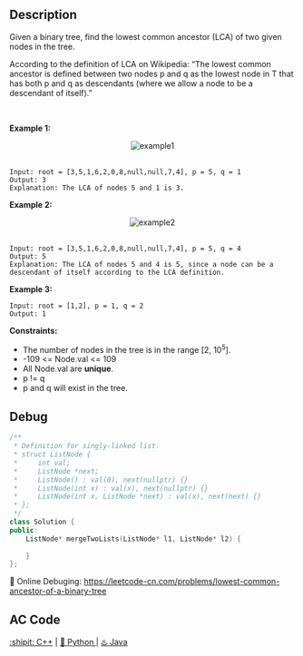 ## Description
Given a binary tree, find the lowest common ancestor (LCA) of two given nodes in the tree.

According to the definition of LCA on Wikipedia: “The lowest common ancestor is defined between two nodes p and q as the lowest node in T that has both p and q as descendants (where we allow a node to be a descendant of itself).”

 

<strong>Example 1:</strong>
<div align="center">
  <img src="https://assets.leetcode.com/uploads/2018/12/14/binarytree.png" alt="example1">
</div>
<br>

```
Input: root = [3,5,1,6,2,0,8,null,null,7,4], p = 5, q = 1
Output: 3
Explanation: The LCA of nodes 5 and 1 is 3.
```

<strong>Example 2:</strong>
<div align="center">
  <img src="https://assets.leetcode.com/uploads/2018/12/14/binarytree.png" alt="example2">
</div>
<br>

```
Input: root = [3,5,1,6,2,0,8,null,null,7,4], p = 5, q = 4
Output: 5
Explanation: The LCA of nodes 5 and 4 is 5, since a node can be a descendant of itself according to the LCA definition.
```

<strong>Example 3:</strong>
```
Input: root = [1,2], p = 1, q = 2
Output: 1
```

<strong>Constraints:</strong>

- The number of nodes in the tree is in the range [2, 10<sup>5</sup>].
- -109 <= Node.val <= 109
- All Node.val are <strong>unique</strong>.
- p != q
- p and q will exist in the tree.


## Debug
```cpp
/**
 * Definition for singly-linked list.
 * struct ListNode {
 *     int val;
 *     ListNode *next;
 *     ListNode() : val(0), next(nullptr) {}
 *     ListNode(int x) : val(x), next(nullptr) {}
 *     ListNode(int x, ListNode *next) : val(x), next(next) {}
 * };
 */
class Solution {
public:
    ListNode* mergeTwoLists(ListNode* l1, ListNode* l2) {
        
    }
};
```

🐛 Online Debuging: https://leetcode-cn.com/problems/lowest-common-ancestor-of-a-binary-tree

## AC Code
<div>
  <a href="https://github.com/Charmve/LeetCode4FLAG/tree/main/236.%20Lowest%20Common%20Ancestor%20of%20a%20Binary%20Tree/236_lowest-common-ancestor-of-a-binary-tree.cpp">:shipit: C++</a> | 
  <a href="https://github.com/Charmve/LeetCode4FLAG/tree/main/236.%20Lowest%20Common%20Ancestor%20of%20a%20Binary%20Tree/236_lowest-common-ancestor-of-a-binary-tree.py">🐍 Python </a> | 
  <a href="https://github.com/Charmve/LeetCode4FLAG/tree/main/236.%20Lowest%20Common%20Ancestor%20of%20a%20Binary%20Tree/236_lowest-common-ancestor-of-a-binary-tree.java">♨️ Java </a>
</div>
